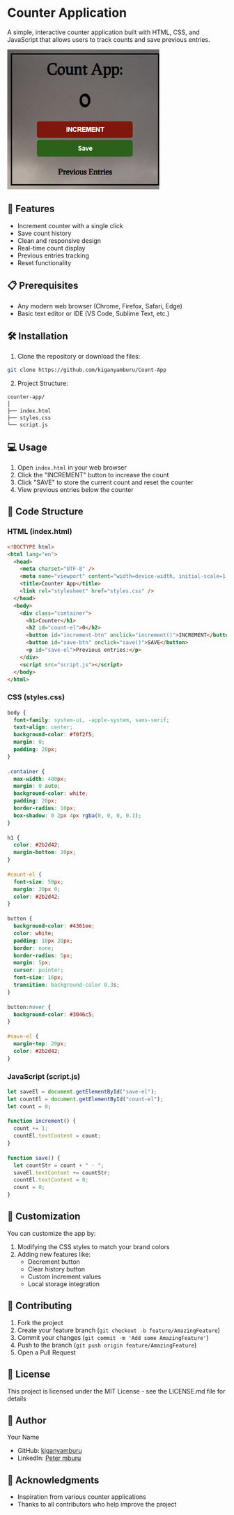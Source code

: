 # Counter Application

A simple, interactive counter application built with HTML, CSS, and JavaScript that allows users to track counts and save previous entries.

![Counter App Preview](images/preview.png)

## 🚀 Features

- Increment counter with a single click
- Save count history
- Clean and responsive design
- Real-time count display
- Previous entries tracking
- Reset functionality

## 📋 Prerequisites

- Any modern web browser (Chrome, Firefox, Safari, Edge)
- Basic text editor or IDE (VS Code, Sublime Text, etc.)

## 🛠️ Installation

1. Clone the repository or download the files:

```bash
git clone https://github.com/kiganyamburu/Count-App
```

2. Project Structure:

```
counter-app/
│
├── index.html
├── styles.css
└── script.js
```

## 💻 Usage

1. Open `index.html` in your web browser
2. Click the "INCREMENT" button to increase the count
3. Click "SAVE" to store the current count and reset the counter
4. View previous entries below the counter

## 📄 Code Structure

### HTML (index.html)

```html
<!DOCTYPE html>
<html lang="en">
  <head>
    <meta charset="UTF-8" />
    <meta name="viewport" content="width=device-width, initial-scale=1.0" />
    <title>Counter App</title>
    <link rel="stylesheet" href="styles.css" />
  </head>
  <body>
    <div class="container">
      <h1>Counter</h1>
      <h2 id="count-el">0</h2>
      <button id="increment-btn" onclick="increment()">INCREMENT</button>
      <button id="save-btn" onclick="save()">SAVE</button>
      <p id="save-el">Previous entries:</p>
    </div>
    <script src="script.js"></script>
  </body>
</html>
```

### CSS (styles.css)

```css
body {
  font-family: system-ui, -apple-system, sans-serif;
  text-align: center;
  background-color: #f0f2f5;
  margin: 0;
  padding: 20px;
}

.container {
  max-width: 400px;
  margin: 0 auto;
  background-color: white;
  padding: 20px;
  border-radius: 10px;
  box-shadow: 0 2px 4px rgba(0, 0, 0, 0.1);
}

h1 {
  color: #2b2d42;
  margin-bottom: 20px;
}

#count-el {
  font-size: 50px;
  margin: 20px 0;
  color: #2b2d42;
}

button {
  background-color: #4361ee;
  color: white;
  padding: 10px 20px;
  border: none;
  border-radius: 5px;
  margin: 5px;
  cursor: pointer;
  font-size: 16px;
  transition: background-color 0.3s;
}

button:hover {
  background-color: #3046c5;
}

#save-el {
  margin-top: 20px;
  color: #2b2d42;
}
```

### JavaScript (script.js)

```javascript
let saveEl = document.getElementById("save-el");
let countEl = document.getElementById("count-el");
let count = 0;

function increment() {
  count += 1;
  countEl.textContent = count;
}

function save() {
  let countStr = count + " - ";
  saveEl.textContent += countStr;
  countEl.textContent = 0;
  count = 0;
}
```

## 🔧 Customization

You can customize the app by:

1. Modifying the CSS styles to match your brand colors
2. Adding new features like:
   - Decrement button
   - Clear history button
   - Custom increment values
   - Local storage integration

## 🤝 Contributing

1. Fork the project
2. Create your feature branch (`git checkout -b feature/AmazingFeature`)
3. Commit your changes (`git commit -m 'Add some AmazingFeature'`)
4. Push to the branch (`git push origin feature/AmazingFeature`)
5. Open a Pull Request

## 📝 License

This project is licensed under the MIT License - see the LICENSE.md file for details

## 👤 Author

Your Name

- GitHub: [kiganyamburu](https://github.com/kiganyamburu)
- LinkedIn: [Peter mburu](https://www.linkedin.com/in/kiganya-mburu-53a7b5231/)

## 🙏 Acknowledgments

- Inspiration from various counter applications
- Thanks to all contributors who help improve the project
